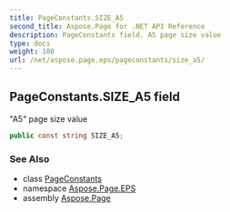 ```yaml
---
title: PageConstants.SIZE_A5
second_title: Aspose.Page for .NET API Reference
description: PageConstants field. A5 page size value
type: docs
weight: 180
url: /net/aspose.page.eps/pageconstants/size_a5/
---
```

## PageConstants.SIZE_A5 field

"A5" page size value

```csharp
public const string SIZE_A5;
```

### See Also

* class [PageConstants](../)
* namespace [Aspose.Page.EPS](../../pageconstants/)
* assembly [Aspose.Page](../../../)


